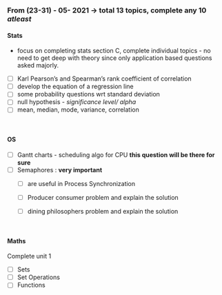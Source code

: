 ### From (23-31) - 05- 2021 -> total 13 topics, complete any 10 *atleast*

#### Stats
- focus on completing stats section C, complete individual topics - no need to get deep with theory since only application based questions asked majorly.


- [ ] Karl Pearson’s and Spearman’s rank coefficient of correlation
- [ ] develop the equation of a regression line
- [ ] some probability questions wrt standard deviation
- [ ] null hypothesis - *significance level/ alpha* 
- [ ] mean, median, mode, variance, correlation

<br>


#### OS
- [ ] Gantt charts - scheduling algo for CPU **this question will be there for sure**
- [ ] Semaphores : **very important**
	- [ ] are useful in Process Synchronization
	- [ ] Producer consumer problem and explain the solution
	- [ ] dining philosophers problem and explain the solution


<br>

#### Maths

Complete unit 1
- [ ] Sets 
- [ ] Set Operations
- [ ] Functions